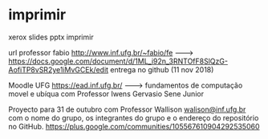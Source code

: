 # imprimir
xerox slides pptx imprimir

url professor fabio http://www.inf.ufg.br/~fabio/fe
---> https://docs.google.com/document/d/1ML_i92n_3RNTOfF8SlQzG-AofiTP8vSR2ye1iMvGCEk/edit
entrega no github (11 nov 2018)

Moodle UFG https://ead.inf.ufg.br/
---> fundamentos de computação movel e ubíqua com Professor Iwens Gervasio Sene Junior

Proyecto para 31 de outubro com Professor Wallison
 walison@inf.ufg.br  com o nome do grupo, os integrantes do grupo e o endereço do repositório no GitHub.
 https://plus.google.com/communities/105567610904292535060
